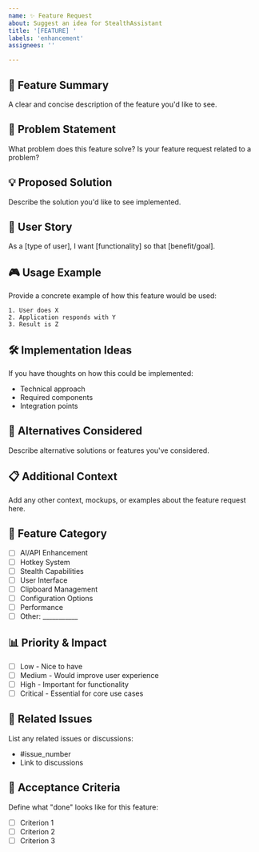 ```yaml
---
name: ✨ Feature Request
about: Suggest an idea for StealthAssistant
title: '[FEATURE] '
labels: 'enhancement'
assignees: ''

---
```


## 🚀 Feature Summary
A clear and concise description of the feature you'd like to see.

## 🎯 Problem Statement
What problem does this feature solve? Is your feature request related to a problem?

## 💡 Proposed Solution
Describe the solution you'd like to see implemented.

## 🔄 User Story
As a [type of user], I want [functionality] so that [benefit/goal].

## 🎮 Usage Example
Provide a concrete example of how this feature would be used:

```
1. User does X
2. Application responds with Y
3. Result is Z
```

## 🛠️ Implementation Ideas
If you have thoughts on how this could be implemented:
- Technical approach
- Required components
- Integration points

## 🔀 Alternatives Considered
Describe alternative solutions or features you've considered.

## 📋 Additional Context
Add any other context, mockups, or examples about the feature request here.

## 🎯 Feature Category
- [ ] AI/API Enhancement
- [ ] Hotkey System
- [ ] Stealth Capabilities
- [ ] User Interface
- [ ] Clipboard Management
- [ ] Configuration Options
- [ ] Performance
- [ ] Other: ___________

## 📊 Priority & Impact
- [ ] Low - Nice to have
- [ ] Medium - Would improve user experience
- [ ] High - Important for functionality
- [ ] Critical - Essential for core use cases

## 🔗 Related Issues
List any related issues or discussions:
- #issue_number
- Link to discussions

## 🧪 Acceptance Criteria
Define what "done" looks like for this feature:
- [ ] Criterion 1
- [ ] Criterion 2
- [ ] Criterion 3
